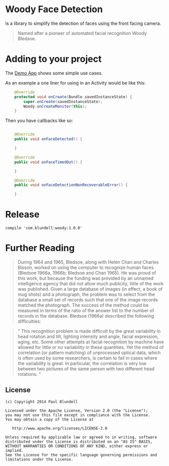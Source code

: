 Woody Face Detection
==================
 Is a library to simplify the detection of faces using the front facing camera.
 
 
> Named after a pioneer of automated facial recognition Woody Bledsoe.

Adding to your project
======

The [Demo App](https://github.com/blundell/WoodyFaceDetection/tree/master/demo/src/main/java/com/blundell/demo) shows some simple use cases.

As an example a one liner for using in an Activity would be like this:
```java
    @Override
    protected void onCreate(Bundle savedInstanceState) {
        super.onCreate(savedInstanceState);
        Woody.onCreateMonitor(this);
    }
```
Then you have callbacks like so:
```java

    @Override
    public void onFaceDetected() {

    }

    @Override
    public void onFaceTimedOut() {

    }

    @Override
    public void onFaceDetectionNonRecoverableError() {

    }
```


Release 
=======

`compile 'com.blundell:woody:1.0.0'`

Further Reading
===============

> During 1964 and 1965, Bledsoe, along with Helen Chan and Charles Bisson, worked on using the computer to recognize human faces (Bledsoe 1966a, 1966b; Bledsoe and Chan 1965). He was proud of this work, but because the funding was provided by an unnamed intelligence agency that did not allow much publicity, little of the work was published. Given a large database of images (in effect, a book of mug shots) and a photograph, the problem was to select from the database a small set of records such that one of the image records matched the photograph. The success of the method could be measured in terms of the ratio of the answer list to the number of records in the database. Bledsoe (1966a) described the following difficulties:

> " This recognition problem is made difficult by the great variability in head rotation and tilt, lighting intensity and angle, facial expression, aging, etc. Some other attempts at facial recognition by machine have allowed for little or no variability in these quantities. Yet the method of correlation (or pattern matching) of unprocessed optical data, which is often used by some researchers, is certain to fail in cases where the variability is great. In particular, the correlation is very low between two pictures of the same person with two different head rotations. "


License
-------

    (c) Copyright 2014 Paul Blundell

    Licensed under the Apache License, Version 2.0 (the "License");
    you may not use this file except in compliance with the License.
    You may obtain a copy of the License at

       http://www.apache.org/licenses/LICENSE-2.0

    Unless required by applicable law or agreed to in writing, software
    distributed under the License is distributed on an "AS IS" BASIS,
    WITHOUT WARRANTIES OR CONDITIONS OF ANY KIND, either express or implied.
    See the License for the specific language governing permissions and
    limitations under the License.
